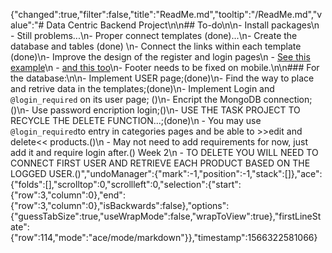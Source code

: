 {"changed":true,"filter":false,"title":"ReadMe.md","tooltip":"/ReadMe.md","value":"# Data Centric Backend Project\n\n## To-do\n\n- Install packages\n  - Still problems...\n- Proper connect templates (done)...\n- Create the database and tables (done) \n- Connect the links within each template (done)\n- Improve the design of the register and login pages\n  - [See this example](http://azmind.com/wp-content/uploads/2015/06/Hype-Enterprise-Login.png)\n  - [and this too](https://file.mockplus.com/image/2019/05/886d7ebd-61e1-4227-9348-c8bac23c364b.png)\n- Footer needs to be fixed on mobile.\n\n### For the database:\n\n- Implement USER page;(done)\n- Find the way to place and retrive data in the templates;(done)\n- Implement Login and ```@login_required``` on its user page; ()\n- Encript the MongoDB connection;()\n- Use password encription login;()\n- USE THE TASK PROJECT TO RECYCLE THE DELETE FUNCTION...;(done)\n  - You may use ```@login_required```to entry in categories pages and be able to >>edit and delete<< products.()\n  - May not need to add requirements for now, just add it and require login after.() Week 2\n  - TO DELETE YOU WILL NEED TO CONNECT FIRST USER AND RETRIEVE EACH PRODUCT BASED ON THE LOGGED USER.()","undoManager":{"mark":-1,"position":-1,"stack":[]},"ace":{"folds":[],"scrolltop":0,"scrollleft":0,"selection":{"start":{"row":3,"column":0},"end":{"row":3,"column":0},"isBackwards":false},"options":{"guessTabSize":true,"useWrapMode":false,"wrapToView":true},"firstLineState":{"row":114,"mode":"ace/mode/markdown"}},"timestamp":1566322581066}